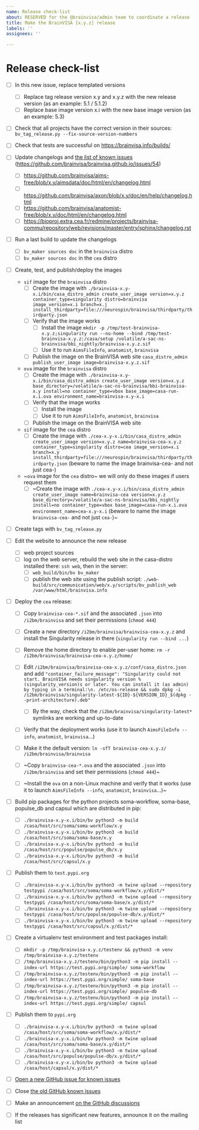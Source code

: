 ```yaml
---
name: Release check-list
about: RESERVED for the @brainvisa/admin team to coordinate a release
title: Make the BrainVISA [x.y.z] release
labels: ''
assignees: ''

---
```


# Release check-list

- [ ] In this new issue, replace templated versions
  - [ ] Replace tag release version x.y and x.y.z with the new release version (as an example: 5.1 / 5.1.2)
  - [ ] Replace base image version x.i with the new base image version (as an example: 5.3)

- [ ] Check that all projects have the correct version in their sources: `bv_tag_release.py --fix-source-version-numbers`

- [ ] Check that tests are successful on https://brainvisa.info/builds/

- [ ] Update changelogs and [the list of known issues](https://github.com/brainvisa/brainvisa.github.io/issues?q=%22Known+issues+of+BrainVISA%22+is%3Aissue+is%3Aopen) (https://github.com/brainvisa/brainvisa.github.io/issues/54)
  - [ ] https://github.com/brainvisa/aims-free/blob/x.y/aimsdata/doc/html/en/changelog.html
  - [ ] https://github.com/brainvisa/axon/blob/x.y/doc/en/help/changelog.html
  - [ ] https://github.com/brainvisa/anatomist-free/blob/x.y/doc/html/en/changelog.html
  - [ ] https://bioproj.extra.cea.fr/redmine/projects/brainvisa-commu/repository/web/revisions/master/entry/sphinx/changelog.rst

- [ ] Run a last build to update the changelogs 
  - [ ] `bv_maker sources doc` in the `brainvisa` distro
  - [ ] `bv_maker sources doc` in the `cea` distro

- [ ] Create, test, and publish/deploy the images
  - `sif` image for the `brainvisa` distro
    - [ ] Create the image with `./brainvisa-x.y-x.i/bin/casa_distro_admin create_user_image version=x.y.z container_type=singularity distro=brainvisa image_version=x.i branch=x.j install_thirdparty=file:///neurospin/brainvisa/thirdparty/thirdparty.json`
    - [ ] Verify that the image works
      - [ ] Install the image
	        `mkdir -p /tmp/test-brainvisa-x.y.z;singularity run --no-home --bind /tmp/test-brainvisa-x.y.z:/casa/setup /volatile/a-sac-ns-brainvisa/bbi_nightly/brainvisa-x.y.z.sif`
      - [ ] Use it to run `AimsFileInfo`, `anatomist`, `brainvisa`
    - [ ] Publish the image on the BrainVISA web site
	      `casa_distro_admin publish_user_image image=brainvisa-x.y.z.sif`

  - `ova` image for the `brainvisa` distro
    - [ ] Create the image with `./brainvisa-x.y-x.i/bin/casa_distro_admin create_user_image version=x.y.z base_directory=/volatile/a-sac-ns-brainvisa/bbi-brainvisa-x.y install=no container_type=vbox base_image=casa-run-x.i.ova environment_name=brainvisa-x.y-x.i`
    - [ ] Verify that the image works
      - [ ] Install the image
      - [ ] Use it to run `AimsFileInfo`, `anatomist`, `brainvisa`
    - [ ] Publish the image on the BrainVISA web site

  - `sif` image for the `cea` distro
    - [ ] Create the image with `./cea-x.y-x.i/bin/casa_distro_admin create_user_image version=x.y.z name=brainvisa-cea-x.y.z container_type=singularity distro=cea image_version=x.i branch=x.y install_thirdparty=file:///neurospin/brainvisa/thirdparty/thirdparty.json` (beware to name the image brainvisa-cea- and not just cea-)

  - ~`ova` image for the `cea` distro~ we will only do these images if users request them
    - [ ] ~Create the image with `./cea-x.y-x.i/bin/casa_distro_admin create_user_image name=brainvisa-cea version=x.y.z base_directory=/volatile/a-sac-ns-brainvisa/bbi_nightly install=no container_type=vbox base_image=casa-run-x.i.ova environment_name=cea-x.y-x.i` (beware to name the image `brainvisa-cea-` and not just `cea-`)~

- [ ] Create tags with `bv_tag_release.py`

- [ ] Edit the website to announce the new release
  - [ ] web project sources
  - [ ] log on the web server, rebuild the web site in the casa-distro installed there: `ssh web`, then in the server:
    - [ ] `web_build/bin/bv bv_maker`
    - [ ] publish the web site using the publish script: `./web-build/src/communication/web/x.y/scripts/bv_publish_web /var/www/html/brainvisa.info`

- [ ] Deploy the `cea` release:
  - [ ] Copy `brainvisa-cea-*.sif` and the associated `.json` into `/i2bm/brainvisa` and set their permissions (`chmod 444`)
  - [ ] Create a new directory `/i2bm/brainvisa/brainvisa-cea-x.y.z` and install the Singularity release in there (`singularity run --bind ...`)
  - [ ] Remove the home directory to enable per-user home: `rm -r /i2bm/brainvisa/brainvisa-cea-x.y.z/home/`
  - [ ] Edit `/i2bm/brainvisa/brainvisa-cea-x.y.z/conf/casa_distro.json` and add `"container_failure_message": "Singularity could not start. BrainVISA needs singularity version %(singularity_version)s or later. You can install it (as admin) by typing in a terminal:\n. /etc/os-release && sudo dpkg -i /i2bm/brainvisa/singularity-latest-${ID}-${VERSION_ID}_$(dpkg --print-architecture).deb"`
    - [ ] By the way, check that the `/i2bm/brainvisa/singularity-latest*` symlinks are working and up-to-date
  - [ ] Verify that the deployment works (use it to launch `AimsFileInfo --info`, `anatomist`, `brainvisa`...)
  - [ ] Make it the default version: `ln -sfT brainvisa-cea-x.y.z/ /i2bm/brainvisa/brainvisa`
  - [ ] ~Copy `brainvisa-cea-*.ova` and the associated `.json` into `/i2bm/brainvisa` and set their permissions (`chmod 444`)~
  - [ ] ~Install the `ova` on a non-Linux machine and verify that it works (use it to launch `AimsFileInfo --info`, `anatomist`, `brainvisa`...)~


- [ ] Build pip packages for the python projects soma-workflow, soma-base, populse_db and capsul which are distributed in pip:
  - [ ] `./brainvisa-x.y-x.i/bin/bv python3 -m build /casa/host/src/soma/soma-workflow/x.y`
  - [ ] `./brainvisa-x.y-x.i/bin/bv python3 -m build /casa/host/src/soma/soma-base/x.y`
  - [ ] `./brainvisa-x.y-x.i/bin/bv python3 -m build /casa/host/src/populse/populse_db/x.y`
  - [ ] `./brainvisa-x.y-x.i/bin/bv python3 -m build /casa/host/src/capsul/x.y`

- [ ] Publish them to `test.pypi.org`
  - [ ] `./brainvisa-x.y-x.i/bin/bv python3 -m twine upload --repository testpypi /casa/host/src/soma/soma-workflow/x.y/dist/*`
  - [ ] `./brainvisa-x.y-x.i/bin/bv python3 -m twine upload --repository testpypi /casa/host/src/soma/soma-base/x.y/dist/*`
  - [ ] `./brainvisa-x.y-x.i/bin/bv python3 -m twine upload --repository testpypi /casa/host/src/populse/populse-db/x.y/dist/*`
  - [ ] `./brainvisa-x.y-x.i/bin/bv python3 -m twine upload --repository testpypi /casa/host/src/capsul/x.y/dist/*`

- [ ] Create a virtualenv test environment and test packages install:
  - [ ] `mkdir -p /tmp/brainvisa-x.y.z/testenv && python3 -m venv /tmp/brainvisa-x.y.z/testenv`
  - [ ] `/tmp/brainvisa-x.y.z/testenv/bin/python3 -m pip install --index-url https://test.pypi.org/simple/ soma-workflow`
  - [ ] `/tmp/brainvisa-x.y.z/testenv/bin/python3 -m pip install --index-url https://test.pypi.org/simple/ soma-base`
  - [ ] `/tmp/brainvisa-x.y.z/testenv/bin/python3 -m pip install --index-url https://test.pypi.org/simple/ populse-db`
  - [ ] `/tmp/brainvisa-x.y.z/testenv/bin/python3 -m pip install --index-url https://test.pypi.org/simple/ capsul`

- [ ] Publish them to `pypi.org`
  - [ ] `./brainvisa-x.y-x.i/bin/bv python3 -m twine upload /casa/host/src/soma/soma-workflow/x.y/dist/*`
  - [ ] `./brainvisa-x.y-x.i/bin/bv python3 -m twine upload /casa/host/src/soma/soma-base/x.y/dist/*`
  - [ ] `./brainvisa-x.y-x.i/bin/bv python3 -m twine upload /casa/host/src/populse/populse-db/x.y/dist/*`
  - [ ] `./brainvisa-x.y-x.i/bin/bv python3 -m twine upload /casa/host/capsul/x.y/dist/*`
  
- [ ] [Open a new GitHub issue for known issues](https://github.com/brainvisa/brainvisa.github.io/issues/new?template=known-issues-of-a-brainvisa-release.md&title=Known+issues+for+BrainVISA+x.y.z)

- [ ] Close [the old GitHub known issues](https://github.com/brainvisa/brainvisa.github.io/issues?q=%22Known+issues+of+BrainVISA%22+is%3Aissue+is%3Aopen)

- [ ] Make an announcement [on the GitHub discussions](https://github.com/brainvisa/brainvisa.github.io/discussions/new)

- [ ] If the releases has significant new features, announce it on the mailing list
